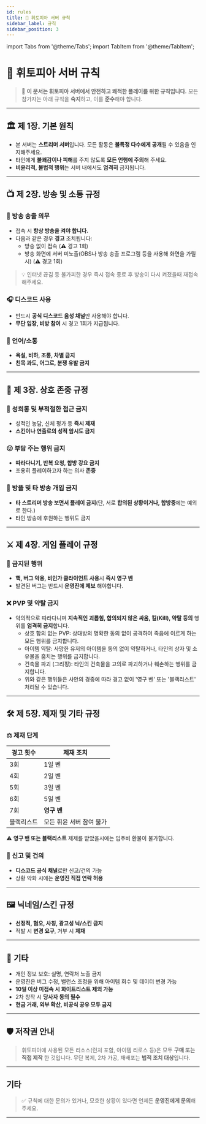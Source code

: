 ```yaml
---
id: rules
title: 📜 휘토피아 서버 규칙
sidebar_label: 규칙
sidebar_position: 3
---
```


import Tabs from '@theme/Tabs';
import TabItem from '@theme/TabItem';

# 📜 휘토피아 서버 규칙

> 🧭 **이 문서는 휘토피아 서버에서 안전하고 쾌적한 플레이를 위한 규칙입니다.**
> 모든 참가자는 아래 규칙을 **숙지**하고, 이를 **준수**해야 합니다.

---

## 🏛️ 제 1장. 기본 원칙

- 본 서버는 **스트리머 서버**입니다. 모든 활동은 **불특정 다수에게 공개**될 수 있음을 인지해주세요.
- 타인에게 **불쾌감이나 피해**를 주지 않도록 **모든 언행에 주의**해 주세요.
- **비윤리적, 불법적 행위**는 서버 내에서도 **엄격히** 금지됩니다.

---

## 📺 제 2장. 방송 및 소통 규정

### 🎥 방송 송출 의무

- 접속 시 **항상 방송을 켜야 합니다.**
- 다음과 같은 경우 **경고** 조치됩니다:
  - 방송 없이 접속 (⚠️ 경고 1회)
  - 방송 화면에 서버 미노출(OBS나 방송 송출 프로그램 등을 사용해 화면을 가릴시) (⚠️ 경고 1회)

> 💡 인터넷 끊김 등 불가피한 경우 즉시 접속 종료 후 방송이 다시 켜졌을때 재접속해주세요.

### 🎧 디스코드 사용

- 반드시 **공식 디스코드 음성 채널**만 사용해야 합니다.
- **무단 입장, 비방 참여** 시 경고 1회가 지급됩니다.

### 💬 언어/소통

- **욕설, 비하, 조롱, 차별 금지**
- **친목 과도, 어그로, 분쟁 유발 금지**

---

## 🙌 제 3장. 상호 존중 규정

### 🚫 성희롱 및 부적절한 접근 금지

- 성적인 농담, 신체 평가 등 **즉시 제재**
- **스킨이나 연출로의 성적 암시도 금지**

### 😖 부담 주는 행위 금지

- **따라다니기, 반복 요청, 합방 강요 금지**
- 조용히 플레이하고자 하는 의사 **존중**

### 🚷 방플 및 타 방송 개입 금지

- **타 스트리머 방송 보면서 플레이 금지**(단, 서로 **합의된 상황이거나, 합방중**에는 예외로 한다.)
- 타인 방송에 후원하는 행위도 금지

---

## ⚔️ 제 4장. 게임 플레이 규정

### 🧨 금지된 행위

- **핵, 버그 악용, 비인가 클라이언트 사용**시 **즉시 영구 벤**
- 발견된 버그는 반드시 **운영진에 제보** 해야합니다.

### ❌ PVP 및 약탈 금지

- 악의적으로 따라다니며 **지속적인 괴롭힘, 합의되지 않은 싸움, 킬(Kill), 약탈 등의** 행위를 **엄격히 금지**합니다.
    - 상호 합의 없는 PVP: 상대방의 명확한 동의 없이 공격하여 죽음에 이르게 하는 모든 행위를 금지합니다.
    - 아이템 약탈: 사망한 유저의 아이템을 동의 없이 약탈하거나, 타인의 상자 및 소유물을 훔치는 행위를 금지합니다.
    - 건축물 파괴 (그리핑): 타인의 건축물을 고의로 파괴하거나 훼손하는 행위를 금지합니다.
    - 위와 같은 행위들은 사안의 경중에 따라 경고 없이 '영구 벤' 또는 '블랙리스트' 처리될 수 있습니다.

---

## 🛠️ 제 5장. 제재 및 기타 규정

### ⚖️ 제재 단계

| 경고 횟수 | 제재 조치         |
|-----------|------------------|
| 3회       | 1일 벤           |
| 4회       | 2일 벤           |
| 5회       | 3일 벤           |
| 6회       | 5일 벤           |
| 7회       | **영구 벤**       |
| 블랙리스트 | 모든 휘윤 서버 참여 불가 |

⚠️ **영구 밴 또는 블랙리스트** 제제를 받았을시에는 입주비 환불이 불가합니다.

### 📢 신고 및 건의

- **디스코드 공식 채널**로만 신고/건의 가능
- 상황 악화 시에는 **운영진 직접 연락 허용**

---

## 🖼️ 닉네임/스킨 규정

- **선정적, 혐오, 사칭, 광고성 닉/스킨 금지**
- 적발 시 **변경 요구**, 거부 시 **제재**

---

## 📝 기타

- 개인 정보 보호: 실명, 연락처 노출 금지
- 운영진은 버그 수정, 밸런스 조정을 위해 아이템 회수 및 데이터 변경 가능
- **10일 이상 미접속 시 화이트리스트 제외 가능**
- 2차 창작 시 **당사자 동의 필수**
- **현금 거래, 외부 확산, 비공식 공유 모두 금지**

---

## 🛡️ 저작권 안내

> 휘토피아에 사용된 모든 리소스(런처 포함, 아이템 리로스 등)은 모두 **구매 또는 직접 제작** 한 것입니다.
> 무단 복제, 2차 가공, 재배포는 **법적 조치 대상**입니다.

---

## 기타
> ✅ 규칙에 대한 문의가 있거나, 모호한 상황이 있다면 언제든 **운영진에게 문의**해주세요.

---